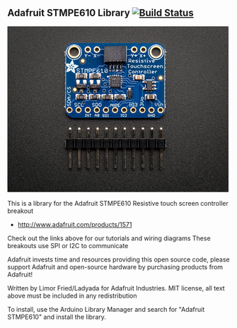 ## Adafruit STMPE610 Library [![Build Status](https://travis-ci.com/adafruit/Adafruit_STMPE610.svg?branch=master)](https://travis-ci.com/adafruit/Adafruit_STMPE610)

<a href="http://www.adafruit.com/products/1571"><img src="assets/board.jpg?raw=true" width="500px"></a>

This is a library for the Adafruit STMPE610 Resistive
touch screen controller breakout
* http://www.adafruit.com/products/1571

Check out the links above for our tutorials and wiring diagrams
These breakouts use SPI or I2C to communicate

Adafruit invests time and resources providing this open source code,
please support Adafruit and open-source hardware by purchasing
products from Adafruit!

Written by Limor Fried/Ladyada for Adafruit Industries.
MIT license, all text above must be included in any redistribution

To install, use the Arduino Library Manager and search for "Adafruit STMPE610" and install the library.

